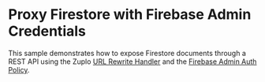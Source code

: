 # Proxy Firestore with Firebase Admin Credentials

This sample demonstrates how to expose Firestore documents through a REST API using the Zuplo [URL Rewrite Handler](https://zuplo.com/docs/handlers/url-rewrite) and the [Firebase Admin Auth Policy](https://zuplo.com/docs/policies/upstream-firebase-admin-auth-inbound).